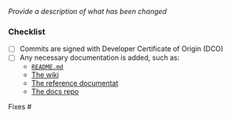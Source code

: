 <!-- Thank you for contributing!

     Read more about how you can contribute in our contribution guide:
     https://github.com/kedacore/http-add-on/blob/main/CONTRIBUTING.md
-->

_Provide a description of what has been changed_

### Checklist

- [ ] Commits are signed with Developer Certificate of Origin (DCO)
- [ ] Any necessary documentation is added, such as:
  - [`README.md`](/README.md)
  - [The wiki](https://github.com/kedacore/http-add-on/wiki)
  - [The reference documentat](./docs/ref)
  - [The docs repo](https://github.com/kedacore/keda-docs)

Fixes #
